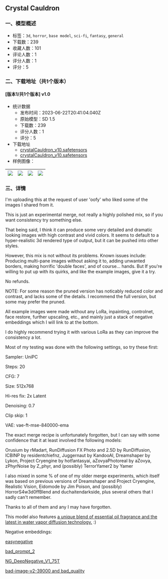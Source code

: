 ## Crystal Cauldron
### 一、模型概述

- 标签：`3d`, `horror`, `base model`, `sci-fi`, `fantasy`, `general`
- 下载数：239
- 收藏人数：101
- 评论人数：1
- 评分人数：1
- 评分：5

### 二、下载地址（共1个版本）

#### [版本1/共1个版本] v1.0

- 统计数据
  - 发布时间：2023-06-22T20:41:04.040Z
  - 原始模型：SD 1.5
  - 下载数：239
  - 评分人数：1
  - 评分：5
- 下载地址
  - [crystalCauldron_v10.safetensors](https://civitai.com/api/download/models/101783)
  - [crystalCauldron_v10.safetensors](https://civitai.com/api/download/models/101783?type=Model&format=SafeTensor&size=full&fp=fp16)
- 样例图像：

| <img src="https://image.civitai.com/xG1nkqKTMzGDvpLrqFT7WA/6377f030-d6a5-4e42-a853-e64260faffc8/width=450/1248306.jpeg" /> | <img src="https://image.civitai.com/xG1nkqKTMzGDvpLrqFT7WA/e822e1d5-3fb0-491c-8114-e26fe1500dbd/width=450/1248353.jpeg" /> | <img src="https://image.civitai.com/xG1nkqKTMzGDvpLrqFT7WA/c1b405bb-fd0e-42f0-b755-78dc907f7ecd/width=450/1248355.jpeg" /> | <img src="https://image.civitai.com/xG1nkqKTMzGDvpLrqFT7WA/09718d97-d693-411e-a9f8-75ede809fdeb/width=450/1248365.jpeg" /> |
| ---- | ---- | ---- | ---- |


### 三、详情
<p>I'm uploading this at the request of user 'oofy' who liked some of the images I shared from it.</p><p>This is just an experimental merge, not really a highly polished mix, so if you want consistency try something else.</p><p>That being said, I think it can produce some very detailed and dramatic looking images with high contrast and vivid colors. It seems to default to a hyper-realistic 3d rendered type of output, but it can be pushed into other styles.</p><p>However, this mix is not without its problems. Known issues include: Producing multi-pane images without asking it to, adding unwanted borders, making horrific 'double faces', and of course... hands. But If you're willing to put up with its quirks, and like the example images, give it a try. </p><p>No refunds.</p><p>NOTE:  For some reason the pruned version has noticably reduced color and contrast, and lacks some of the details. I recommend the full version, but some may prefer the pruned.</p><p>All example images were made without any LoRa, inpainting, controlnet, face restore, further upscaling, etc., and mainly just a stack of negative embeddings which I will link to at the bottom. </p><p>I do highly recommend trying it with various LoRa as they can improve the consistency a lot.</p><p>Most of my testing was done with the following settings, so try these first:</p><p>Sampler: UniPC</p><p>Steps: 20</p><p>CFG: 7</p><p>Size: 512x768</p><p>Hi-res fix: 2x Latent</p><p>Denoising: 0.7</p><p>Clip skip: 1</p><p>VAE: vae-ft-mse-840000-ema</p><p></p><p>The exact merge recipe is unfortunately forgotten, but I can say with some confidence that it at least involved the following models:</p><p>Orusium by rMadart, RunDiffusion FX Photo and 2.5D by RunDiffusion, ICBINP by residentchiefnz, Juggernaut by KandooAI, Dreamshaper by Lykon, Project Cryengine by hotfantasyai, aZovyaPhotoreal by aZovya, zPhyrNoise by Z_phyr, and (possibly) TerrorYamer2 by Yamer</p><p>I also mixed in some % of one of my older merge experiments, which itself was based on previous versions of Dreamshaper and Project Cryengine, Realistic Vision, Eidomode by Jim Poison, and (possibly) HorrorS4w3d0ffBlend and duchaitendarkside, plus several others that I sadly can't remember.</p><p>Thanks to all of them and any I may have forgotten.</p><p></p><p>This model also features <a rel="ugc" href="https://paste.ee/r/d6IoK/0">a unique blend of essential oil fragrance and the latest in water vapor diffusion technology.</a> :)</p><p></p><p>Negative embeddings:</p><p><a rel="ugc" href="https://civitai.com/models/7808?modelVersionId=9208">easynegative</a> </p><p><a rel="ugc" href="https://civitai.com/models/55700/badprompt-negative-embedding">bad_prompt_2</a> </p><p><a rel="ugc" href="https://civitai.com/models/4629?modelVersionId=5637">NG_DeepNegative_V1_75T</a> </p><p><a rel="ugc" href="http://huggingface.co/Cordeliya/animefull-latest/tree/main">bad-image-v2-39000 and bad_quality</a> </p>